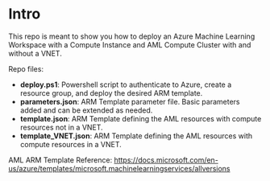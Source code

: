 # **Intro**

This repo is meant to show you how to deploy an Azure Machine Learning Workspace with a Compute Instance and AML Compute Cluster with and without a VNET.

Repo files:
- **deploy.ps1**:  Powershell script to authenticate to Azure, create a resource group, and deploy the desired ARM template.
- **parameters.json**:  ARM Template parameter file.  Basic parameters added and can be extended as needed.
- **template.json**:  ARM Template defining the AML resources with compute resources not in a VNET.
- **template_VNET.json**:  ARM Template defining the AML resources with compute resources in a VNET.

AML ARM Template Reference:
https://docs.microsoft.com/en-us/azure/templates/microsoft.machinelearningservices/allversions